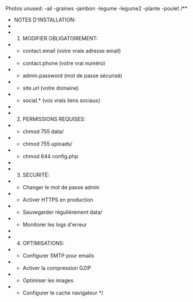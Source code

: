 Photos unused:
-ail
-graines
-jambon
-legume
-legume2
-plante
-poulet
/**
 * NOTES D'INSTALLATION:
 * 
 * 1. MODIFIER OBLIGATOIREMENT:
 *    - contact.email (votre vraie adresse email)
 *    - contact.phone (votre vrai numéro)
 *    - admin.password (mot de passe sécurisé)
 *    - site.url (votre domaine)
 *    - social.* (vos vrais liens sociaux)
 * 
 * 2. PERMISSIONS REQUISES:
 *    - chmod 755 data/
 *    - chmod 755 uploads/
 *    - chmod 644 config.php
 * 
 * 3. SÉCURITÉ:
 *    - Changer le mot de passe admin
 *    - Activer HTTPS en production
 *    - Sauvegarder régulièrement data/
 *    - Monitorer les logs d'erreur
 * 
 * 4. OPTIMISATIONS:
 *    - Configurer SMTP pour emails
 *    - Activer la compression GZIP
 *    - Optimiser les images
 *    - Configurer le cache navigateur
 */